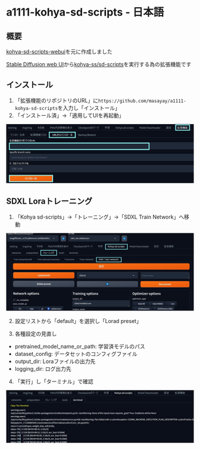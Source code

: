 # a1111-kohya-sd-scripts - 日本語

## 概要

[kohya-sd-scripts-webui](https://github.com/ddPn08/kohya-sd-scripts-webui)を元に作成しました

[Stable Diffusion web UI](https://github.com/AUTOMATIC1111/stable-diffusion-webui)から[kohya-ss/sd-scripts](https://github.com/kohya-ss/sd-scripts)を実行する為の拡張機能です


## インストール

1. 「拡張機能のリポジトリのURL」に`https://github.com/masayay/a1111-kohya-sd-scripts`を入力し「インストール」
2. 「インストール済」→「適用してUIを再起動」

![install_extension.jpg](./images/install_extension.jpg)

## SDXL Loraトレーニング

1. 「Kohya sd-scripts」→「トレーニング」→「SDXL Train Network」へ移動

![sdxl_train_network1.jpg](./images/sdxl_train_network1.jpg)

2. 設定リストから「default」を選択し「Lorad preset」

3. 各種設定の見直し

- pretrained_model_name_or_path: 学習済モデルのパス
- dataset_config: データセットのコンフィグファイル
- output_dir: Loraファイルの出力先
- logging_dir: ログ出力先

4. 「実行」し「ターミナル」で確認

![sdxl_train_network2.jpg](./images/sdxl_train_network2.jpg)